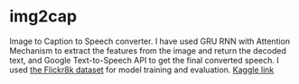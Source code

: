 # img2cap
Image to Caption to Speech converter. I have used GRU RNN with Attention Mechanism to extract the features from the image and return the decoded text, and Google Text-to-Speech API to get the final converted speech. I used [the Flickr8k dataset](https://www.kaggle.com/datasets/adityajn105/flickr8k) for model training and evaluation.
[Kaggle link](https://www.kaggle.com/code/archis2004/image-to-caption-using-attention-and-gru-with-gtts/)
